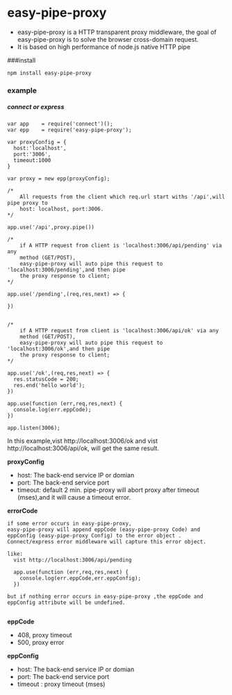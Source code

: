# easy-pipe-proxy

* easy-pipe-proxy is a HTTP transparent proxy middleware, the goal of easy-pipe-proxy is to solve the browser cross-domain request. 
* It is based on high performance of node.js native HTTP pipe


###install
```
npm install easy-pipe-proxy
```

### example

##### connect or express
```
var app    = require('connect')();
var epp    = require('easy-pipe-proxy');

var proxyConfig = {
  host:'localhost',
  port:'3006',
  timeout:1000
}

var proxy = new epp(proxyConfig);

/*
	All requests from the client which req.url start withs '/api',will pipe proxy to 
	host: localhost, port:3006. 
*/

app.use('/api',proxy.pipe())

/*
	if A HTTP request from client is 'localhost:3006/api/pending' via any
	method (GET/POST),
	easy-pipe-proxy will auto pipe this request to 'localhost:3006/pending',and then pipe
	the proxy response to client;
*/

app.use('/pending',(req,res,next) => {

})


/*
	if A HTTP request from client is 'localhost:3006/api/ok' via any
	method (GET/POST),
	easy-pipe-proxy will auto pipe this request to 'localhost:3006/ok',and then pipe
	the proxy response to client;
*/

app.use('/ok',(req,res,next) => {
  res.statusCode = 200;
  res.end('hello world');
})

app.use(function (err,req,res,next) {
  console.log(err.eppCode);
})

app.listen(3006);
```
In this example,vist http://localhost:3006/ok and vist http://localhost:3006/api/ok, will get the same result.

**proxyConfig**

* host: The back-end service IP or domian
* port: The back-end service port
* timeout: default 2 min. pipe-proxy will abort proxy after timeout (mses),and it will cause a timeout error.  

**errorCode**

```
if some error occurs in easy-pipe-proxy, 
easy-pipe-proxy will append eppCode (easy-pipe-proxy Code) and eppConfig (easy-pipe-proxy Config) to the error object . 
Connect/express error middleware will capture this error object.  

like:
  vist http://localhost:3006/api/pending
  
  app.use(function (err,req,res,next) {
    console.log(err.eppCode,err.eppConfig);
  })

but if nothing error occurs in easy-pipe-proxy ,the eppCode and eppConfig attribute will be undefined.
  
```
**eppCode**

* 408, proxy timeout
* 500, proxy error

**eppConfig**

* host: The back-end service IP or domian
* port: The back-end service port
* timeout : proxy timeout (mses)



